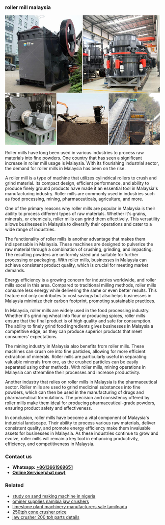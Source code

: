 <h3>roller mill malaysia</h3><img src='1708322938.jpg' alt=''><p>Roller mills have long been used in various industries to process raw materials into fine powders. One country that has seen a significant increase in roller mill usage is Malaysia. With its flourishing industrial sector, the demand for roller mills in Malaysia has been on the rise.</p><p>A roller mill is a type of machine that utilizes cylindrical rollers to crush and grind material. Its compact design, efficient performance, and ability to produce finely ground products have made it an essential tool in Malaysia's manufacturing industry. Roller mills are commonly used in industries such as food processing, mining, pharmaceuticals, agriculture, and more.</p><p>One of the primary reasons why roller mills are popular in Malaysia is their ability to process different types of raw materials. Whether it's grains, minerals, or chemicals, roller mills can grind them effectively. This versatility allows businesses in Malaysia to diversify their operations and cater to a wide range of industries.</p><p>The functionality of roller mills is another advantage that makes them indispensable in Malaysia. These machines are designed to pulverize the raw material through a combination of crushing, grinding, and impacting. The resulting powders are uniformly sized and suitable for further processing or packaging. With roller mills, businesses in Malaysia can achieve consistent product quality, which is crucial for meeting market demands.</p><p>Energy efficiency is a growing concern for industries worldwide, and roller mills excel in this area. Compared to traditional milling methods, roller mills consume less energy while delivering the same or even better results. This feature not only contributes to cost savings but also helps businesses in Malaysia minimize their carbon footprint, promoting sustainable practices.</p><p>In Malaysia, roller mills are widely used in the food processing industry. Whether it's grinding wheat into flour or producing spices, roller mills ensure that the final product is of high quality and safe for consumption. The ability to finely grind food ingredients gives businesses in Malaysia a competitive edge, as they can produce superior products that meet consumers' expectations.</p><p>The mining industry in Malaysia also benefits from roller mills. These machines can crush ore into fine particles, allowing for more efficient extraction of minerals. Roller mills are particularly useful in separating valuable minerals from ore, as the crushed particles can be easily separated using other methods. With roller mills, mining operations in Malaysia can streamline their processes and increase productivity.</p><p>Another industry that relies on roller mills in Malaysia is the pharmaceutical sector. Roller mills are used to grind medicinal substances into fine powders, which can then be used in the manufacturing of drugs and pharmaceutical formulations. The precision and consistency offered by roller mills make them ideal for producing pharmaceutical-grade powders, ensuring product safety and effectiveness.</p><p>In conclusion, roller mills have become a vital component of Malaysia's industrial landscape. Their ability to process various raw materials, deliver consistent quality, and promote energy efficiency make them invaluable assets for businesses in Malaysia. As these industries continue to grow and evolve, roller mills will remain a key tool in enhancing productivity, efficiency, and competitiveness in Malaysia.</p><h3>Contact us</h3><ul><li><strong>Whatsapp:&nbsp;<a href="https://wa.me/8613661969651">+8613661969651</a></strong></li><li><a href="https://swt.shibang-china.com/?git&amp;zhl&amp;roller mill malaysia"><strong>Online Service(chat now)</strong></a></li></ul><h3>Related</h3><ul><li><a href='study on sand making machine in nigeria.md'>study on sand making machine in nigeria</a></li><li><a href='ominer supplies namibia jaw crushers.md'>ominer supplies namibia jaw crushers</a></li><li><a href='limestone plant machinery manufacturers sale tamilnadu.md'>limestone plant machinery manufacturers sale tamilnadu</a></li><li><a href='250tph cone crusher price.md'>250tph cone crusher price</a></li><li><a href='jaw crusher 200 tph parts details.md'>jaw crusher 200 tph parts details</a></li></ul>